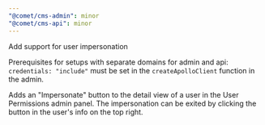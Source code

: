 ```yaml
---
"@comet/cms-admin": minor
"@comet/cms-api": minor
---
```


Add support for user impersonation

Prerequisites for setups with separate domains for admin and api: `credentials: "include"` must be set in the `createApolloClient` function in the admin.

Adds an "Impersonate" button to the detail view of a user in the User Permissions admin panel. The impersonation can be exited by clicking the button in the user's info on the top right.
